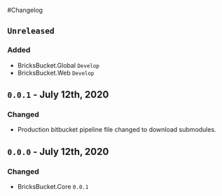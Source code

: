 #Changelog

## `Unreleased`
### Added
- BricksBucket.Global `Develop`
- BricksBucket.Web `Develop`

## `0.0.1` - July 12th, 2020
### Changed
- Production bitbucket pipeline file changed to download
submodules.

## `0.0.0` - July 12th, 2020
### Changed
- BricksBucket.Core `0.0.1`